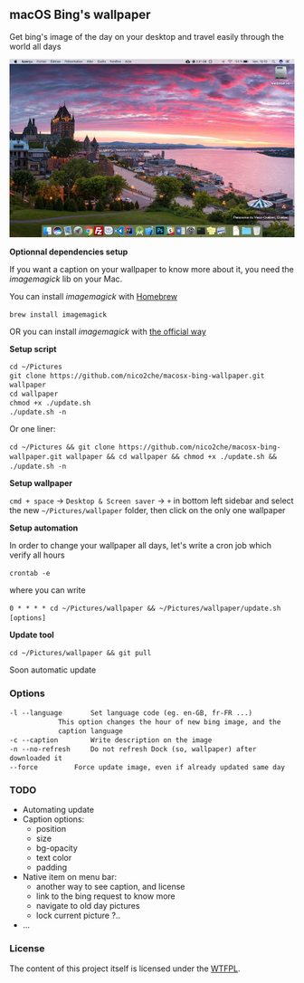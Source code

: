 ## macOS Bing's wallpaper

Get bing's image of the day on your desktop and travel easily through the world all days

![Example image](example.jpg)

**Optionnal dependencies setup**

If you want a caption on your wallpaper to know more about it, you need the _imagemagick_ lib on your Mac.

You can install _imagemagick_ with [Homebrew](https://brew.sh/)

`brew install imagemagick`

OR you can install _imagemagick_ with [the official way](https://www.imagemagick.org/script/download.php#macosx)

**Setup script**

```
cd ~/Pictures
git clone https://github.com/nico2che/macosx-bing-wallpaper.git wallpaper
cd wallpaper
chmod +x ./update.sh
./update.sh -n
```

Or one liner:

`cd ~/Pictures && git clone https://github.com/nico2che/macosx-bing-wallpaper.git wallpaper && cd wallpaper && chmod +x ./update.sh && ./update.sh -n`

**Setup wallpaper**

`cmd + space` -> `Desktop & Screen saver` -> `+` in bottom left sidebar and select the new `~/Pictures/wallpaper` folder,
then click on the only one wallpaper

**Setup automation**

In order to change your wallpaper all days, let's write a cron job which verify all hours

`crontab -e`

where you can write

`0 * * * * cd ~/Pictures/wallpaper && ~/Pictures/wallpaper/update.sh [options]`

**Update tool**

`cd ~/Pictures/wallpaper && git pull`

Soon automatic update

### Options

```
-l --language	    Set language code (eg. en-GB, fr-FR ...)
		    This option changes the hour of new bing image, and the
		    caption language
-c --caption 	    Write description on the image
-n --no-refresh	    Do not refresh Dock (so, wallpaper) after downloaded it
--force		    Force update image, even if already updated same day
```


### TODO

- Automating update
- Caption options:
	- position
	- size
	- bg-opacity
	- text color
	- padding
- Native item on menu bar:
	- another way to see caption, and license
	- link to the bing request to know more
	- navigate to old day pictures
	- lock current picture ?..
- ...

### License

The content of this project itself is licensed under the [WTFPL](http://www.wtfpl.net/).